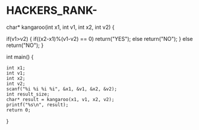 # HACKERS_RANK-
char* kangaroo(int x1, int v1, int x2, int v2) {

if(v1>v2)
{
    if((x2-x1)%(v1-v2) == 0)
        return("YES");
    else
        return("NO");
}
else
    return("NO");
}

int main()
{
    
    int x1;
    int v1;
    int x2;
    int v2;
    scanf("%i %i %i %i", &x1, &v1, &x2, &v2);
    int result_size;
    char* result = kangaroo(x1, v1, x2, v2);
    printf("%s\n", result);
    return 0;
}
